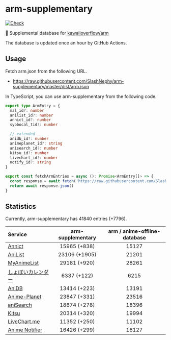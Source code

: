 # arm-supplementary

[![Check](https://github.com/SlashNephy/arm-supplementary/actions/workflows/check-node.yml/badge.svg)](https://github.com/SlashNephy/arm-supplementary/actions/workflows/check-node.yml)

💊 Supplemental database for [kawaiioverflow/arm](https://github.com/kawaiioverflow/arm)

The database is updated once an hour by GitHub Actions.

## Usage

Fetch arm.json from the following URL.

- https://raw.githubusercontent.com/SlashNephy/arm-supplementary/master/dist/arm.json

In TypeScript, you can use arm-supplementary from the following code.

```TypeScript
export type ArmEntry = {
  mal_id?: number
  anilist_id?: number
  annict_id?: number
  syobocal_tid?: number

  // extended
  anidb_id?: number
  animeplanet_id?: string
  anisearch_id?: number
  kitsu_id?: number
  livechart_id?: number
  notify_id?: string
}

export const fetchArmEntries = async (): Promise<ArmEntry[]> => {
  const response = await fetch('https://raw.githubusercontent.com/SlashNephy/arm-supplementary/master/dist/arm.json')
  return await response.json()
}
```

## Statistics

Currently, arm-supplementary has 41840 entries (+7796).

| Service                                     | arm-supplementary | arm / anime-offline-database |
| :------------------------------------------ | :---------------: | :--------------------------: |
| [Annict](https://annict.com)                |   15965 (+838)    |            15127             |
| [AniList](https://anilist.co)               |   23106 (+1905)   |            21201             |
| [MyAnimeList](https://myanimelist.net)      |   29181 (+920)    |            28261             |
| [しょぼいカレンダー](https://cal.syoboi.jp) |    6337 (+122)    |             6215             |
| [AniDB](https://anidb.net)                  |   13414 (+223)    |            13191             |
| [Anime-Planet](https://anime-planet.com)    |   23847 (+331)    |            23516             |
| [aniSearch](https://anisearch.com)          |   18674 (+278)    |            18396             |
| [Kitsu](https://kitsu.io)                   |   20314 (+320)    |            19994             |
| [LiveChart.me](https://livechart.me)        |   11352 (+250)    |            11102             |
| [Anime Notifier](https://notify.moe)        |   16426 (+299)    |            16127             |
